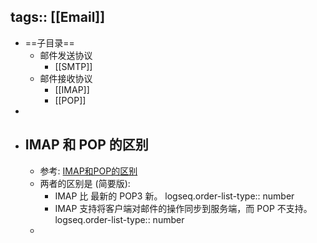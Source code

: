 tags:: [[Email]]
---

- ==子目录==
	- 邮件发送协议
		- [[SMTP]]
	- 邮件接收协议
		- [[IMAP]]
		- [[POP]]
-
- ## IMAP 和 POP 的区别
	- 参考: [IMAP和POP的区别](https://blog.csdn.net/li_adou/article/details/78165683)
	- 两者的区别是 (简要版):
		- IMAP 比 最新的 POP3 新。
		  logseq.order-list-type:: number
		- IMAP 支持将客户端对邮件的操作同步到服务端，而 POP 不支持。
		  logseq.order-list-type:: number
	-